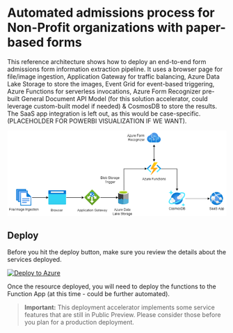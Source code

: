 # Automated admissions process for Non-Profit organizations with paper-based forms

This reference architecture shows how to deploy an end-to-end form admissions form information extraction pipeline. It uses a browser page for file/image ingestion, Application Gateway for traffic balancing, Azure Data Lake Storage to store the images, Event Grid for event-based triggering, Azure Functions for serverless invocations, Azure Form Recognizer pre-built General Document API Model (for this solution accelerator, could leverage custom-built model if needed) & CosmosDB to store the results. The SaaS app integration is left out, as this would be case-specific. (PLACEHOLDER FOR POWERBI VISUALIZATION IF WE WANT). 

![](./_images/admissions_process_solutions_architecture.png)

## Deploy

Before you hit the deploy button, make sure you review the details about the services deployed.

[![Deploy to Azure](https://aka.ms/deploytoazurebutton)](https://portal.azure.com/#create/Microsoft.Template/uri/https://github.com/abhishektyagi9/AzureFormRecognizer/blob/master/ARMTemplates/form-arm-template.json)

Once the resource deployed, you will need to deploy the functions to the Function App (at this time - could be further automated).

> **Important:** This deployment accelerator implements some service features that are still in Public Preview. Please consider those before you plan for a production deployment.